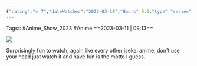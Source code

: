 ```yaml
---
{"rating":"⭐ 7","dateWatched":"2023-03-10","Hours":9.5,"type":"series","subType":"series","title":"Rougo ni Sonaete Isekai de 8-manmai no Kinka wo Tamemasu","englishTitle":"Saving 80,000 Gold in Another World for My Retirement","year":2023,"dataSource":"MALAPI","url":"https://myanimelist.net/anime/52461/Rougo_ni_Sonaete_Isekai_de_8-manmai_no_Kinka_wo_Tamemasu","id":52461,"genres":["Fantasy"],"studios":["Felix Film"],"episodes":12,"duration":"23 min per ep","onlineRating":6.76,"actors":null,"image":"https://cdn.myanimelist.net/images/anime/1890/131473.jpg","released":true,"streamingServices":["Crunchyroll","Aniplus TV","Bilibili Global","Laftel"],"airing":true,"airedFrom":"08/01/2023","airedTo":"01/01/1970","watched":false,"lastWatched":"","personalRating":0,"tags":["mediaDB/tv/series"],"dg-publish":true,"status":"🟢 watched","permalink":"/media-db/series/rougo-ni-sonaete-isekai-de-8-manmai-no-kinka-wo-tamemasu-2023/","dgPassFrontmatter":true,"noteIcon":"1","created":"2023-11-14T21:08:36.162+05:30","updated":"2023-12-18T21:16:31.517+05:30"}
---
```


Tags:: #Anime_Show_2023 #Anime 
==2023-03-11 | 09:13==

<img src="https://cdn.myanimelist.net/images/anime/1890/131473.jpg">

Surprisingly fun to watch, again like every other isekai anime, don't use your head just watch it and have fun is the motto I guess.